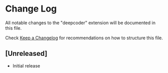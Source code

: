 # Change Log

All notable changes to the "deepcoder" extension will be documented in this file.

Check [Keep a Changelog](http://keepachangelog.com/) for recommendations on how to structure this file.

## [Unreleased]

- Initial release